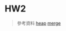 # HW2
> 參考資料
[heap](http://alrightchiu.github.io/SecondRound/comparison-sort-heap-sortdui-ji-pai-xu-fa.html)
[merge](http://alrightchiu.github.io/SecondRound/comparison-sort-merge-sorthe-bing-pai-xu-fa.html)
